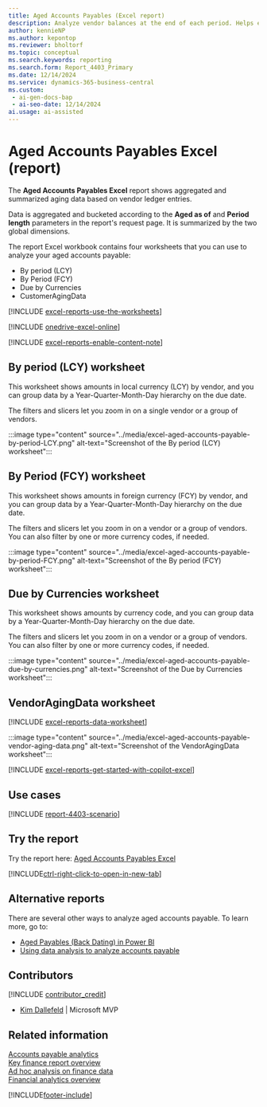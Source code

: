 ```yaml
---
title: Aged Accounts Payables (Excel report)
description: Analyze vendor balances at the end of each period. Helps ensure the reliability of what you owe your vendors.
author: kennieNP
ms.author: kepontop
ms.reviewer: bholtorf
ms.topic: conceptual
ms.search.keywords: reporting
ms.search.form: Report_4403_Primary
ms.date: 12/14/2024
ms.service: dynamics-365-business-central
ms.custom:
 - ai-gen-docs-bap
 - ai-seo-date: 12/14/2024
ai.usage: ai-assisted
---
```


# Aged Accounts Payables Excel (report)

The **Aged Accounts Payables Excel** report shows aggregated and summarized aging data based on vendor ledger entries.

Data is aggregated and bucketed according to the **Aged as of** and **Period length** parameters in the report's request page. It is summarized by the two global dimensions.

The report Excel workbook contains four worksheets that you can use to analyze your aged accounts payable:

- By period (LCY)
- By Period (FCY)
- Due by Currencies
- CustomerAgingData

[!INCLUDE [excel-reports-use-the-worksheets](../includes/excel-reports-use-the-worksheets.md)]

[!INCLUDE [onedrive-excel-online](../includes/onedrive-excel-online.md)]

[!INCLUDE [excel-reports-enable-content-note](../includes/excel-reports-enable-content-note.md)]

## By period (LCY) worksheet

This worksheet shows amounts in local currency (LCY) by vendor, and you can group data by a Year-Quarter-Month-Day hierarchy on the due date.

The filters and slicers let you zoom in on a single vendor or a group of vendors.

:::image type="content" source="../media/excel-aged-accounts-payable-by-period-LCY.png" alt-text="Screenshot of the By period (LCY) worksheet":::

## By Period (FCY) worksheet

This worksheet shows amounts in foreign currency (FCY) by vendor, and you can group data by a Year-Quarter-Month-Day hierarchy on the due date.

The filters and slicers let you zoom in on a vendor or a group of vendors. You can also filter by one or more currency codes, if needed.

:::image type="content" source="../media/excel-aged-accounts-payable-by-period-FCY.png" alt-text="Screenshot of the By period (FCY) worksheet":::

## Due by Currencies worksheet

This worksheet shows amounts by currency code, and you can group data by a Year-Quarter-Month-Day hierarchy on the due date.

The filters and slicers let you zoom in on a vendor or a group of vendors. You can also filter by one or more currency codes, if needed.

:::image type="content" source="../media/excel-aged-accounts-payable-due-by-currencies.png" alt-text="Screenshot of the Due by Currencies worksheet":::

## VendorAgingData worksheet

[!INCLUDE [excel-reports-data-worksheet](../includes/excel-reports-data-worksheet.md)]

:::image type="content" source="../media/excel-aged-accounts-payable-vendor-aging-data.png" alt-text="Screenshot of the VendorAgingData worksheet":::

[!INCLUDE [excel-reports-get-started-with-copilot-excel](../includes/excel-reports-get-started-with-copilot-excel.md)]

## Use cases

[!INCLUDE [report-4403-scenario](../includes/report-4403-scenario-include.md)]

## Try the report

Try the report here: [Aged Accounts Payables Excel](https://businesscentral.dynamics.com?report=4403)

[!INCLUDE[ctrl-right-click-to-open-in-new-tab](../includes/ctrl-right-click-to-open-in-new-tab.md)]

## Alternative reports

There are several other ways to analyze aged accounts payable. To learn more, go to:

- [Aged Payables (Back Dating) in Power BI](../finance-powerbi-aged-payables-back-dating.md)
- [Using data analysis to analyze accounts payable](../ad-hoc-analysis-finance.md#example-finance-accounts-payable)

## Contributors

[!INCLUDE [contributor_credit](../includes/contributor_credit.md)]

- [Kim Dallefeld](https://www.linkedin.com/in/kim-dallefeld/) | Microsoft MVP

## Related information

[Accounts payable analytics](../receivables-reports.md)  
[Key finance report overview](../finance-reports.md)  
[Ad hoc analysis on finance data](../ad-hoc-analysis-finance.md)  
[Financial analytics overview](../bi.md)  

[!INCLUDE[footer-include](../includes/footer-banner.md)]